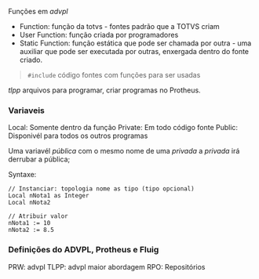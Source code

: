 Funções em *advpl*

- Function: função da totvs - fontes padrão que a TOTVS criam
- User Function: função criada por programadores
- Static Function: função estática que pode ser chamada por outra - uma auxiliar que pode ser executada por outras, enxergada dentro do fonte criado.

> `#include` código fontes com funções para ser usadas

*tlpp* arquivos para programar, criar programas no Protheus.

### Variaveis
Local: Somente dentro da função
Private: Em todo código fonte
Public: Disponivél para todos os outros programas

Uma variavél *pública* com o mesmo nome de uma *privada* a *privada* irá derrubar a pública;

Syntaxe:

```tlpp
// Instanciar: topologia nome as tipo (tipo opcional)
Local nNota1 as Integer
Local nNota2

// Atribuir valor
nNota1 := 10
nNota2 := 8.5
```

### Definições do ADVPL, Protheus e Fluig
PRW: advpl
TLPP: advpl maior abordagem
RPO: Repositórios